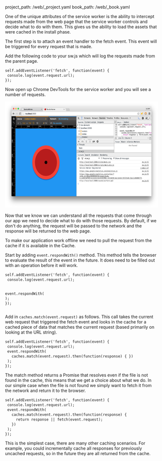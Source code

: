 project_path: /web/_project.yaml
book_path: /web/_book.yaml


One of the unique attributes of the service worker is the ability to intercept requests made from the web page that the service worker controls and decide what to do with them. This gives us the ability to load the assets that were cached in the install phase.

The first step is to attach an event handler to the fetch event.  This event 
will be triggered for every request that is made.

Add the following code to your sw.js which will log the requests made from the 
parent page.

<div class="highlight"><pre><code class="language-javascript" data-lang="javascript"><span class="nx">self</span><span class="p">.</span><span class="nx">addEventListener</span><span class="p">(</span><span class="s1">&#39;fetch&#39;</span><span class="p">,</span> <span class="kd">function</span><span class="p">(</span><span class="nx">event</span><span class="p">)</span> <span class="p">{</span>
 <span class="nx">console</span><span class="p">.</span><span class="nx">log</span><span class="p">(</span><span class="nx">event</span><span class="p">.</span><span class="nx">request</span><span class="p">.</span><span class="nx">url</span><span class="p">);</span>
<span class="p">});</span></code></pre></div>

Now open up Chrome DevTools for the service worker and you will see a number of 
requests.

<img src="images/image04.png" width="624" height="350" />
   
Now that we know we can understand all the requests that come through our app we 
need to decide what to do with those requests.  By default, if we don't do 
anything, the request will be passed to the network and the response will be 
returned to the web page.

To make our application work offline we need to pull the request from the cache 
if it is available in the Cache.

Start by adding `event.respondWith()` method. This method tells the browser to 
evaluate the result of the event in the future.  It does need to be filled out 
with an operation before it will work.

<div class="highlight"><pre><code class="language-javascript" data-lang="javascript"><span class="nx">self</span><span class="p">.</span><span class="nx">addEventListener</span><span class="p">(</span><span class="s1">&#39;fetch&#39;</span><span class="p">,</span> <span class="kd">function</span><span class="p">(</span><span class="nx">event</span><span class="p">)</span> <span class="p">{</span>
 <span class="nx">console</span><span class="p">.</span><span class="nx">log</span><span class="p">(</span><span class="nx">event</span><span class="p">.</span><span class="nx">request</span><span class="p">.</span><span class="nx">url</span><span class="p">);</span>
 
 <span class="nx">event</span><span class="p">.</span><span class="nx">respondWith</span><span class="p">(</span> <span class="p">);</span>
<span class="p">});</span></code></pre></div>
   
Add in `caches.match(event.request)` as follows. This call takes the current web 
request that triggered the fetch event and looks in the cache for a cached piece 
of data that matches the current request (based primarily on looking at the URL 
string). 

<div class="highlight"><pre><code class="language-javascript" data-lang="javascript"><span class="nx">self</span><span class="p">.</span><span class="nx">addEventListener</span><span class="p">(</span><span class="s1">&#39;fetch&#39;</span><span class="p">,</span> <span class="kd">function</span><span class="p">(</span><span class="nx">event</span><span class="p">)</span> <span class="p">{</span>
 <span class="nx">console</span><span class="p">.</span><span class="nx">log</span><span class="p">(</span><span class="nx">event</span><span class="p">.</span><span class="nx">request</span><span class="p">.</span><span class="nx">url</span><span class="p">);</span>
 <span class="nx">event</span><span class="p">.</span><span class="nx">respondWith</span><span class="p">(</span>
   <span class="nx">caches</span><span class="p">.</span><span class="nx">match</span><span class="p">(</span><span class="nx">event</span><span class="p">.</span><span class="nx">request</span><span class="p">).</span><span class="nx">then</span><span class="p">(</span><span class="kd">function</span><span class="p">(</span><span class="nx">response</span><span class="p">)</span> <span class="p">{</span> <span class="p">})</span>
 <span class="p">);</span>
<span class="p">});</span></code></pre></div>

The match method returns a Promise that resolves even if the file is not found 
in the cache, this means that we get a choice about what we do.  In our simple 
case when the file is not found we simply want to fetch it from the network and 
return it to the browser.

<div class="highlight"><pre><code class="language-javascript" data-lang="javascript"><span class="nx">self</span><span class="p">.</span><span class="nx">addEventListener</span><span class="p">(</span><span class="s1">&#39;fetch&#39;</span><span class="p">,</span> <span class="kd">function</span><span class="p">(</span><span class="nx">event</span><span class="p">)</span> <span class="p">{</span>
 <span class="nx">console</span><span class="p">.</span><span class="nx">log</span><span class="p">(</span><span class="nx">event</span><span class="p">.</span><span class="nx">request</span><span class="p">.</span><span class="nx">url</span><span class="p">);</span>
 <span class="nx">event</span><span class="p">.</span><span class="nx">respondWith</span><span class="p">(</span>
   <span class="nx">caches</span><span class="p">.</span><span class="nx">match</span><span class="p">(</span><span class="nx">event</span><span class="p">.</span><span class="nx">request</span><span class="p">).</span><span class="nx">then</span><span class="p">(</span><span class="kd">function</span><span class="p">(</span><span class="nx">response</span><span class="p">)</span> <span class="p">{</span>
     <span class="k">return</span> <span class="nx">response</span> <span class="o">||</span> <span class="nx">fetch</span><span class="p">(</span><span class="nx">event</span><span class="p">.</span><span class="nx">request</span><span class="p">);</span>
   <span class="p">})</span>
 <span class="p">);</span>
<span class="p">});</span></code></pre></div>

This is the simplest case, there are many other caching scenarios.  For example, 
you could incrementally cache all responses for previously uncached requests, so 
in the future they are all returned from the cache. 




